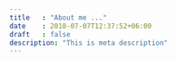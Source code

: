 ```yaml
---
title   : "About me ..."
date    : 2018-07-07T12:37:52+06:00
draft   : false
description: "This is meta description"
---
```

